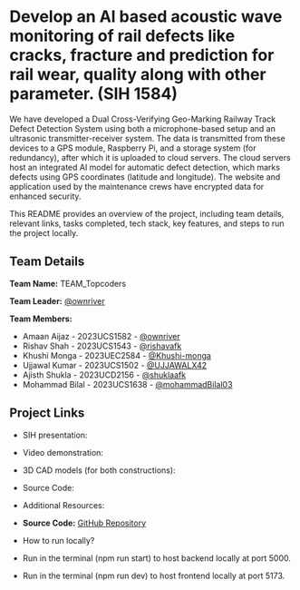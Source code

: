 # Develop an Al based acoustic wave monitoring of rail defects like cracks, fracture and prediction for rail wear, quality along with other parameter. (SIH 1584)

We have developed a Dual Cross-Verifying Geo-Marking Railway Track Defect Detection System using both a microphone-based setup and an ultrasonic transmitter-receiver system. The data is transmitted from these devices to a GPS module, Raspberry Pi, and a storage system (for redundancy), after which it is uploaded to cloud servers. The cloud servers host an integrated AI model for automatic defect detection, which marks defects using GPS coordinates (latitude and longitude). The website and application used by the maintenance crews have encrypted data for enhanced security.

This README provides an overview of the project, including team details, relevant links, tasks completed, tech stack, key features, and steps to run the project locally.

## Team Details

**Team Name:** TEAM_Topcoders

**Team Leader:** [@ownriver](https://github.com/ownriver)

**Team Members:**

- Amaan Aijaz - 2023UCS1582 - [@ownriver](https://github.com/ownriver)
- Rishav Shah - 2023UCS1543 - [@rishavafk](https://github.com/rishavafk)
- Khushi Monga - 2023UEC2584 - [@Khushi-monga](https://github.com/Khushi-monga)
- Ujjawal Kumar - 2023UCS1502 - [@UJJAWALX42](https://github.com/UJJAWALX42)
- Ajisth Shukla - 2023UCD2156 - [@shuklaafk](https://github.com/shuklaafk)
- Mohammad Bilal - 2023UCS1638 - [@mohammadBilal03](https://github.com/mohammadBilal03)

## Project Links

- SIH presentation:
- Video demonstration:
- 3D CAD models (for both constructions):
- Source Code:
- Additional Resources:







- **Source Code:** [GitHub Repository](https://github.com/mohammadBilal03/SIH_INTERNAL_ROUND_2_TopCoder)

- How to run locally?

- Run in the terminal (npm run start) to host backend locally at port 5000.

- Run in the terminal (npm run dev) to host frontend locally at port 5173.
